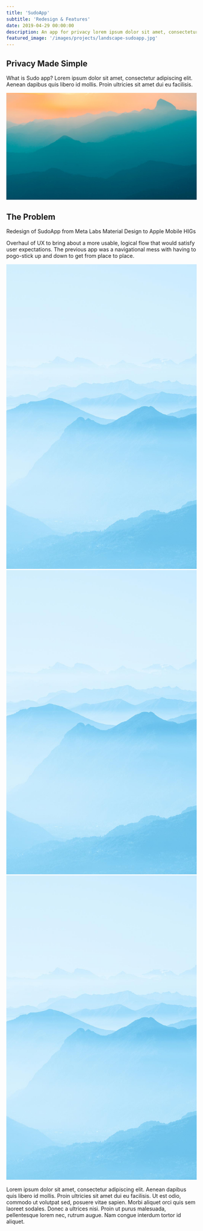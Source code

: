 ```yaml
---
title: 'SudoApp'
subtitle: 'Redesign & Features'
date: 2019-04-29 00:00:00
description: An app for privacy lorem ipsum dolor sit amet, consectetur adipiscing elit.
featured_image: '/images/projects/landscape-sudoapp.jpg'
---
```


## Privacy Made Simple

What is Sudo app? Lorem ipsum dolor sit amet, consectetur adipiscing elit. Aenean dapibus quis libero id mollis. Proin ultricies sit amet dui eu facilisis.

![](/images/demo/demo-landscape.jpg)

## The Problem

Redesign of SudoApp from Meta Labs Material Design to Apple Mobile HIGs

Overhaul of UX to bring about a more usable, logical flow that would satisfy user expectations. The previous app was a navigational mess with having to pogo-stick up and down to get from place to place.

<div class="gallery" data-columns="3">
	<img src="/images/demo/demo-portrait.jpg">
	<img src="/images/demo/demo-portrait.jpg">
	<img src="/images/demo/demo-portrait.jpg">
</div>

Lorem ipsum dolor sit amet, consectetur adipiscing elit. Aenean dapibus quis libero id mollis. Proin ultricies sit amet dui eu facilisis. Ut est odio, commodo ut volutpat sed, posuere vitae sapien. Morbi aliquet orci quis sem laoreet sodales. Donec a ultrices nisi. Proin ut purus malesuada, pellentesque lorem nec, rutrum augue. Nam congue interdum tortor id aliquet.

